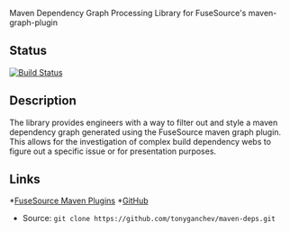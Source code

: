 Maven Dependency Graph Processing Library for FuseSource's maven-graph-plugin

Status
------
[![Build Status](https://travis-ci.org/tonyganchev/maven-deps.svg?branch=develop)](https://travis-ci.org/tonyganchev/maven-deps)

Description
-----------

The library provides engineers with a way to filter out and style a maven dependency graph generated using the FuseSource maven graph plugin. This allows for the investigation of complex build dependency webs to figure out a specific issue or for presentation purposes.

Links
-----

*[FuseSource Maven Plugins](https://github.com/fusesource/mvnplugins)
*[GitHub]()
* Source: `git clone https://github.com/tonyganchev/maven-deps.git`
